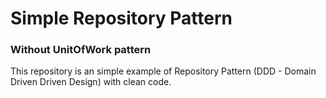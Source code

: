 <h1>Simple Repository Pattern</h1>
<h3>Without UnitOfWork pattern</h3>
This repository is an simple example of Repository Pattern (DDD - Domain Driven Driven Design) with clean code.
